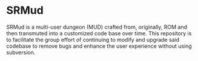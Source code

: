 SRMud
=====
SRMud is a multi-user dungeon (MUD) crafted from, originally, ROM and then transmuted into a customized code base over time. This repository is to facilitate the group effort of continuing to modify and upgrade said codebase to remove bugs and enhance the user experience without using subversion.
